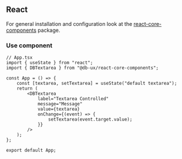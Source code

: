 ## React

For general installation and configuration look at the [react-core-components](https://www.npmjs.com/package/@db-ux/react-core-components) package.

### Use component

```tsx App.tsx
// App.tsx
import { useState } from "react";
import { DBTextarea } from "@db-ux/react-core-components";

const App = () => {
	const [textarea, setTextarea] = useState("default textarea");
	return (
		<DBTextarea
			label="Textarea Controlled"
			message="Message"
			value={textarea}
			onChange={(event) => {
				setTextarea(event.target.value);
			}}
		/>
	);
};

export default App;
```

